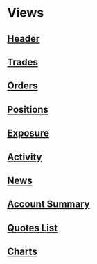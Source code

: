 # Views

## [Header](header.md)
## [Trades](trades.md)
## [Orders](orders.md)
## [Positions](positions.md)
## [Exposure](exposure.md)
## [Activity](activity.md)
## [News](news.md)
## [Account Summary](account.md)
## [Quotes List](quotes.md)
## [Charts](charts.md)
